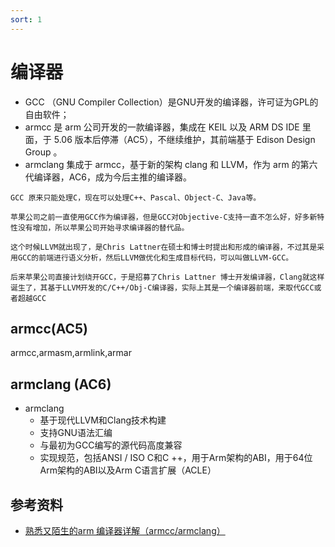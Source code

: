 ```yaml
---
sort: 1
---
```

# 编译器

- GCC （GNU Compiler Collection）是GNU开发的编译器，许可证为GPL的自由软件；
- armcc 是 arm 公司开发的一款编译器，集成在 KEIL 以及 ARM DS IDE 里面，于 5.06 版本后停滞（AC5），不继续维护，其前端基于 Edison Design Group 。
- armclang 集成于 armcc，基于新的架构 clang 和 LLVM，作为 arm 的第六代编译器，AC6，成为今后主推的编译器。

```note
GCC 原来只能处理C，现在可以处理C++、Pascal、Object-C、Java等。

苹果公司之前一直使用GCC作为编译器，但是GCC对Objective-C支持一直不怎么好，好多新特性没有增加，所以苹果公司开始寻求编译器的替代品。

这个时候LLVM就出现了，是Chris Lattner在硕士和博士时提出和形成的编译器，不过其是采用GCC的前端进行语义分析，然后LLVM做优化和生成目标代码，可以叫做LLVM-GCC。

后来苹果公司直接计划绕开GCC，于是招募了Chris Lattner 博士开发编译器，Clang就这样诞生了，其基于LLVM开发的C/C++/Obj-C编译器，实际上其是一个编译器前端，来取代GCC或者超越GCC
```



## armcc(AC5)

armcc,armasm,armlink,armar


## armclang (AC6)

- armclang
  - 基于现代LLVM和Clang技术构建
  - 支持GNU语法汇编
  - 与最初为GCC编写的源代码高度兼容
  - 实现规范，包括ANSI / ISO C和C ++，用于Arm架构的ABI，用于64位Arm架构的ABI以及Arm C语言扩展（ACLE）




## 参考资料

- [熟悉又陌生的arm 编译器详解（armcc/armclang）](https://mp.weixin.qq.com/s/HW2_cNK0ajOGIzBk_y_wrA)


